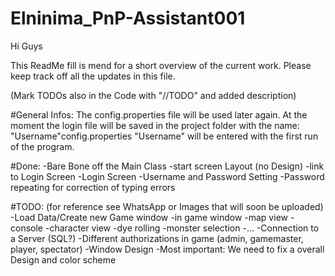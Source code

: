 # Elninima_PnP-Assistant001
Hi Guys

This ReadMe fill is mend for a short overview of the current work. Please keep track off all the updates in this file.

(Mark TODOs also in the Code with "//TODO" and added description)

#General Infos:
The config.properties file will be used later again. At the moment the login file will be saved in the project folder
with the name:
	"Username"config.properties
"Username" will be entered with the first run of the program.

#Done:
-Bare Bone off the Main Class
	-start screen Layout (no Design)
	-link to Login Screen
-Login Screen
	-Username and Password Setting
	-Password repeating for correction of typing errors
	
	
	
#TODO:
(for reference see WhatsApp or Images that will soon be uploaded)
-Load Data/Create new Game window
-in game window
	-map view
	-console
	-character view
	-dye rolling
	-monster selection
	-...
-Connection to a Server (SQL?)
-Different authorizations in game (admin, gamemaster, player, spectator)
-Window Design
	-Most important: We need to fix a overall Design and color scheme 
